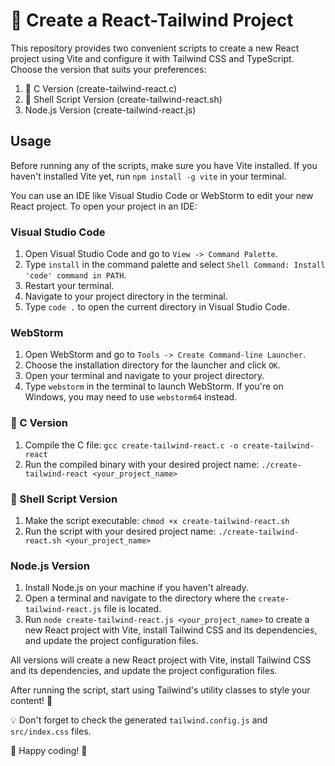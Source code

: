 # 🚀 Create a React-Tailwind Project

This repository provides two convenient scripts to create a new React project using Vite and configure it with Tailwind CSS and TypeScript. Choose the version that suits your 
preferences:

1. 🌟 C Version (create-tailwind-react.c)
2. 🐚 Shell Script Version (create-tailwind-react.sh)
3. Node.js Version (create-tailwind-react.js)

## Usage

Before running any of the scripts, make sure you have Vite installed. If you haven't installed Vite yet, run `npm install -g vite` in your terminal.

You can use an IDE like Visual Studio Code or WebStorm to edit your new React project. To open your project in an IDE:

### Visual Studio Code

1. Open Visual Studio Code and go to `View -> Command Palette`.
2. Type `install` in the command palette and select `Shell Command: Install 'code' command in PATH`.
3. Restart your terminal.
4. Navigate to your project directory in the terminal.
5. Type `code .` to open the current directory in Visual Studio Code.

### WebStorm

1. Open WebStorm and go to `Tools -> Create Command-line Launcher`.
2. Choose the installation directory for the launcher and click `OK`.
3. Open your terminal and navigate to your project directory.
4. Type `webstorm` in the terminal to launch WebStorm. If you're on Windows, you may need to use `webstorm64` instead.


### 🌟 C Version

1. Compile the C file: `gcc create-tailwind-react.c -o create-tailwind-react`
2. Run the compiled binary with your desired project name: `./create-tailwind-react <your_project_name>`

### 🐚 Shell Script Version

1. Make the script executable: `chmod +x create-tailwind-react.sh`
2. Run the script with your desired project name: `./create-tailwind-react.sh <your_project_name>`

### Node.js Version

1. Install Node.js on your machine if you haven't already.
2. Open a terminal and navigate to the directory where the `create-tailwind-react.js` file is located.
3. Run `node create-tailwind-react.js <your_project_name>` to create a new React project with Vite, install Tailwind CSS and its dependencies, and update the project configuration files.


All versions will create a new React project with Vite, install Tailwind CSS and its dependencies, and update the project configuration files.

After running the script, start using Tailwind's utility classes to style your content! 🎨

💡 Don't forget to check the generated `tailwind.config.js` and `src/index.css` files.

🎉 Happy coding! 🥳

